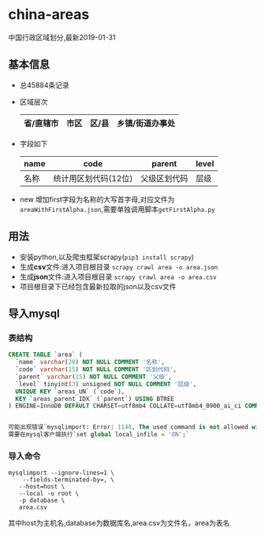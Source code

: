 
# china-areas
中国行政区域划分,最新2019-01-31

## 基本信息

* 总45884条记录
* 区域层次

    |省/直辖市|市区|区/县|乡镇/街道办事处|
    |---|---|---|---|
* 字段如下

    |name|code|parent|level|
    |---|---|---|---|
    |名称|统计用区划代码(12位)|父级区划代码|层级|
    
* new 增加first字段为名称的大写首字母,对应文件为`areaWithFirstAlpha.json`,需要单独调用脚本`getFirstAlpha.py`

## 用法

* 安装python,以及爬虫框架scrapy(`pip3 install scrapy`)
* 生成**csv**文件:进入项目根目录 `scrapy crawl area -o area.json`
* 生成**json**文件:进入项目根目录 `scrapy crawl area -o area.csv`
* 项目根目录下已经包含最新拉取的json以及csv文件

## 导入mysql

### 表结构

```sql
CREATE TABLE `area` (
  `name` varchar(20) NOT NULL COMMENT '名称',
  `code` varchar(15) NOT NULL COMMENT '区划代码',
  `parent` varchar(15) NOT NULL COMMENT '父级',
  `level` tinyint(3) unsigned NOT NULL COMMENT '层级',
  UNIQUE KEY `areas_UN` (`code`),
  KEY `areas_parent_IDX` (`parent`) USING BTREE
) ENGINE=InnoDB DEFAULT CHARSET=utf8mb4 COLLATE=utf8mb4_0900_ai_ci COMMENT='中国区域划分表'


可能出现错误`mysqlimport: Error: 1148, The used command is not allowed with this MySQL version`
需要在mysql客户端执行`set global local_infile = 'ON';`
```

### 导入命令

```shell
mysqlimport --ignore-lines=1 \
    --fields-terminated-by=, \
   --host=host \
   --local -u root \
   -p database \
   area.csv
```

其中host为主机名,database为数据库名,area.csv为文件名，area为表名
